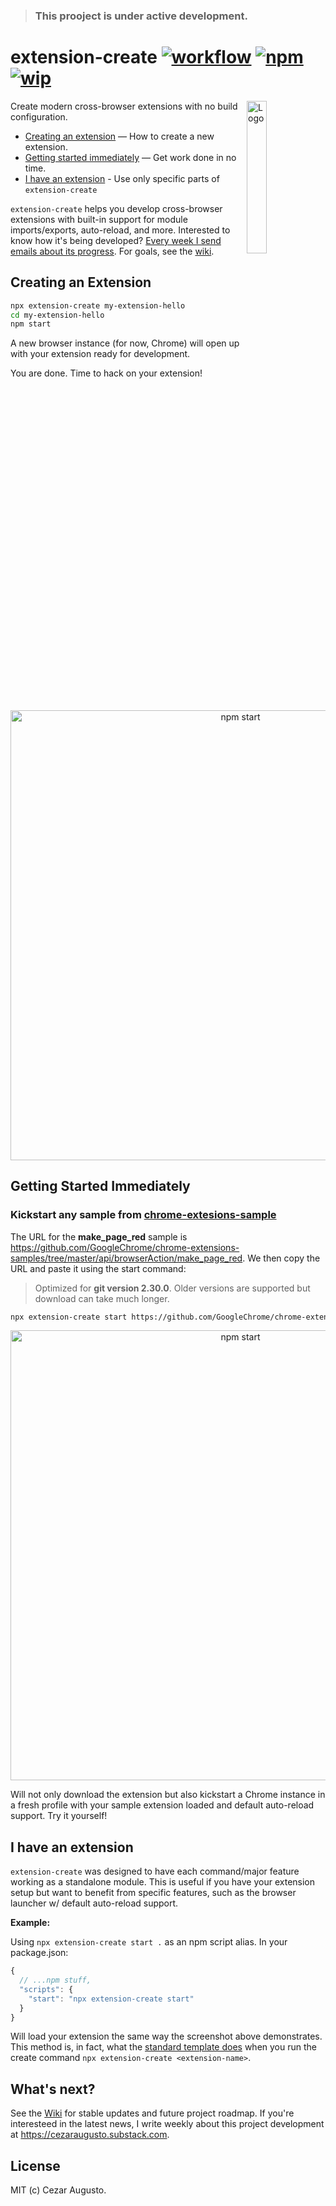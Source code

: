 > ### This prooject is under active development.

[action-image]: https://github.com/cezaraugusto/extension-create/workflows/CI/badge.svg
[action-url]: https://github.com/cezaraugusto/extension-create/actions
[npm-image]: https://img.shields.io/npm/v/extension-create.svg
[npm-url]: https://npmjs.org/package/extension-create
[wip-image]: https://img.shields.io/badge/under-development-orange.svg
[wip-url]: https://github.com/cezaraugusto/extension-create

# extension-create [![workflow][action-image]][action-url] [![npm][npm-image]][npm-url] [![wip][wip-image]][wip-url]

<img alt="Logo" align="right" src="https://user-images.githubusercontent.com/4672033/102850460-4d22aa80-43f8-11eb-82db-9efce586f73e.png" width="25%" />

Create modern cross-browser extensions with no build configuration.

- [Creating an extension](#creating-an-extension) — How to create a new extension.
- [Getting started immediately](#getting-started-immediately) — Get work done in no time.
- [I have an extension](#i-have-an-extension) - Use only specific parts of `extension-create`

`extension-create` helps you develop cross-browser extensions with built-in support for module imports/exports, auto-reload, and more. Interested to know how it's being developed? [Every week I send emails about its progress](https://cezaraugusto.substack.com/). For goals, see the [wiki](https://github.com/cezaraugusto/extension-create/wiki/This-initiative).

## Creating an Extension

```sh
npx extension-create my-extension-hello
cd my-extension-hello
npm start
```

A new browser instance (for now, Chrome) will open up with your extension ready for development.

You are done. Time to hack on your extension!

<p align="center">
<img src="https://user-images.githubusercontent.com/4672033/106184765-ba0c2b80-6180-11eb-9d0f-d9d00d168290.gif" width="720" alt="npm start">
</p>

## Getting Started Immediately

### Kickstart any sample from [chrome-extesions-sample](https://github.com/GoogleChrome/chrome-extensions-samples/)

The URL for the **make_page_red** sample is https://github.com/GoogleChrome/chrome-extensions-samples/tree/master/api/browserAction/make_page_red. We then copy the URL and paste it using the start command:

> Optimized for **git version 2.30.0**. Older versions are supported but download can take much longer.

```sh
npx extension-create start https://github.com/GoogleChrome/chrome-extensions-samples/tree/master/api/browserAction/make_page_red
```

<p align="center">
<img src="https://user-images.githubusercontent.com/4672033/106188671-04dc7200-6186-11eb-940a-52aebab46f31.gif" width="720" alt="npm start">
</p>

Will not only download the extension but also kickstart a Chrome instance in a fresh profile with your sample extension loaded and default auto-reload support. Try it yourself!

## I have an extension

`extension-create` was designed to have each command/major feature working as a standalone module. This is useful if you have your extension setup but want to benefit from specific features, such as the browser launcher w/ default auto-reload support.

**Example:**

Using `npx extension-create start .` as an npm script alias. In your package.json:

```js
{
  // ...npm stuff,
  "scripts": {
    "start": "npx extension-create start"
  }
}
```

Will load your extension the same way the screenshot above demonstrates. This method is, in fact, what the [standard template does](https://github.com/cezaraugusto/extension-create/blob/main/create/steps/writePackageJson.js#L19-L21) when you run the create command `npx extension-create <extension-name>`.

## What's next?

See the [Wiki](https://github.com/cezaraugusto/extension-create/wiki) for stable updates and future project roadmap. If you're interesteed in the latest news, I write weekly about this project development at https://cezaraugusto.substack.com.

## License

MIT (c) Cezar Augusto.
